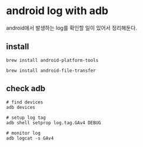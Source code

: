 # android log with adb

android에서 발생하는 log를 확인할 일이 있어서 정리해둔다.


## install

```
brew install android-platform-tools

brew install android-file-transfer
```

## check adb

```
# find devices
adb devices

# setup log tag
adb shell setprop log.tag.GAv4 DEBUG

# monitor log
adb logcat -s GAv4
```
